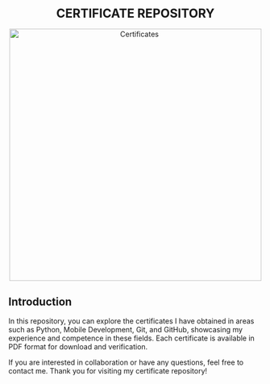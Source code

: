 <div align="center" >
  <h1 style="font-size: 24px; font-weight: bold;">CERTIFICATE REPOSITORY</h1>
</div>




<div align="center">
  <img src="https://media.giphy.com/media/xT5LMQA9zq1luhboRi/giphy.gif" alt="Certificates" width="500">
  <p Welcome to my certificate repository! Here you will find a collection of all my achievements obtained through various courses and training programs. Each certificate represents my dedication and effort in acquiring new skills and knowledge. </p>
</div>



## Introduction

In this repository, you can explore the certificates I have obtained in areas such as Python, Mobile Development, Git, and GitHub, showcasing my experience and competence in these fields. Each certificate is available in PDF format for download and verification.

If you are interested in collaboration or have any questions, feel free to contact me. Thank you for visiting my certificate repository!
